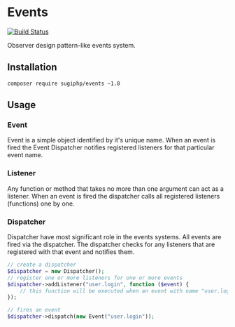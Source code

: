 # Events

[![Build Status](https://travis-ci.org/SugiPHP/Events.png)](https://travis-ci.org/SugiPHP/Events)

Observer design pattern-like events system.

## Installation

```shell
composer require sugiphp/events ~1.0
```

## Usage

### Event

Event is a simple object identified by it's unique name. When an event is fired the Event Dispatcher notifies registered
listeners for that particular event name.

### Listener

Any function or method that takes no more than one argument can act as a listener. When an event is fired the dispatcher calls all
registered listeners (functions) one by one.


### Dispatcher

Dispatcher have most significant role in the events systems. All events are fired via the dispatcher. The dispatcher checks for any
listeners that are registered with that event and notifies them.

```php
// create a dispatcher
$dispatcher = new Dispatcher();
// register one or more listeners for one or more events
$dispatcher->addListener("user.login", function ($event) {
    // this function will be executed when an event with name "user.login" is fired
});

// fires an event
$dispatcher->dispatch(new Event("user.login"));
```
